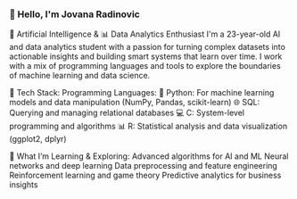 
### 👋 Hello, I'm Jovana Radinovic
🧠 Artificial Intelligence & 📊 Data Analytics Enthusiast
I'm a 23-year-old AI and data analytics student with a passion for turning complex datasets into actionable insights and building smart systems that learn over time. I work with a mix of programming languages and tools to explore the boundaries of machine learning and data science.

🔧 Tech Stack:
Programming Languages:
🐍 Python: For machine learning models and data manipulation (NumPy, Pandas, scikit-learn)
🌐 SQL: Querying and managing relational databases
💻 C: System-level programming and algorithms
📊 R: Statistical analysis and data visualization (ggplot2, dplyr)

📘 What I’m Learning & Exploring:
Advanced algorithms for AI and ML
Neural networks and deep learning
Data preprocessing and feature engineering
Reinforcement learning and game theory
Predictive analytics for business insights

